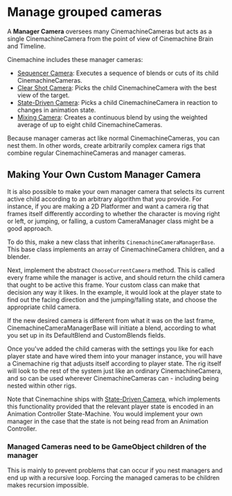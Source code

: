 # Manage grouped cameras

A __Manager Camera__ oversees many CinemachineCameras but acts as a single CinemachineCamera from the point of view of Cinemachine Brain and Timeline.

Cinemachine includes these manager cameras:

* [Sequencer Camera](CinemachineSequencerCamera.md): Executes a sequence of blends or cuts of its child CinemachineCameras.
* [Clear Shot Camera](CinemachineClearShot.md): Picks the child CinemachineCamera with the best view of the target.
* [State-Driven Camera](CinemachineStateDrivenCamera.md): Picks a child CinemachineCamera in reaction to changes in animation state.
* [Mixing Camera](CinemachineMixingCamera.md): Creates a continuous blend by using the weighted average of up to eight child CinemachineCameras.

Because manager cameras act like normal CinemachineCameras, you can nest them. In other words, create arbitrarily complex camera rigs that combine regular CinemachineCameras and manager cameras.

## Making Your Own Custom Manager Camera

It is also possible to make your own manager camera that selects its current active child according to an arbitrary algorithm that you provide.  For instance, if you are making a 2D Platformer and want a camera rig that frames itself differently according to whether the character is moving right or left, or jumping, or falling, a custom CameraManager class might be a good approach.

To do this, make a new class that inherits `CinemachineCameraManagerBase`.  This base class implements an array of CinemachineCamera children, and a blender. 

Next, implement the abstract `ChooseCurrentCamera` method.  This is called every frame while the manager is active, and should return the child camera that ought to be active this frame.  Your custom class can make that decision any way it likes.  In the example, it would look at the player state to find out the facing direction and the jumping/falling state, and choose the appropriate child camera.

If the new desired camera is different from what it was on the last frame, CinemachineCameraManagerBase will initiate a blend, according to what you set up in its DefaultBlend and CustomBlends fields.

Once you've added the child cameras with the settings you like for each player state and have wired them into your manager instance, you will have a Cinemachine rig that adjusts itself according to player state.  The rig itself will look to the rest of the system just like an ordinary CinemachineCamera, and so can be used wherever CinemachineCameras can - including being nested within other rigs.

Note that Cinemachine ships with [State-Driven Camera](CinemachineStateDrivenCamera.md), which implements this functionality provided that the relevant player state is encoded in an Animation Controller State-Machine.  You would implement your own manager in the case that the state is not being read from an Animation Controller.


### Managed Cameras need to be GameObject children of the manager
This is mainly to prevent problems that can occur if you nest managers and end up with a recursive loop.  Forcing the managed cameras to be children makes recursion impossible.
